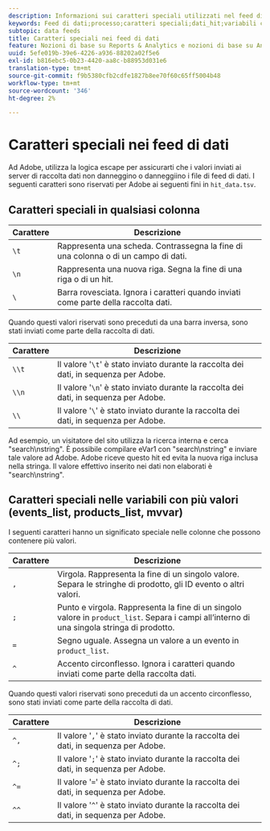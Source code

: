 ```yaml
---
description: Informazioni sui caratteri speciali utilizzati nel feed di dati.
keywords: Feed di dati;processo;caratteri speciali;dati_hit;variabili con più valori;elenco_eventi;elenco_prodotti;mvar
subtopic: data feeds
title: Caratteri speciali nei feed di dati
feature: Nozioni di base su Reports & Analytics e nozioni di base su Analytics
uuid: 5efe019b-39e6-4226-a936-88202a02f5e6
exl-id: b816ebc5-0b23-4420-aa8c-b88953d031e6
translation-type: tm+mt
source-git-commit: f9b5380cfb2cdfe1827b8ee70f60c65ff5004b48
workflow-type: tm+mt
source-wordcount: '346'
ht-degree: 2%

---
```


# Caratteri speciali nei feed di dati

Ad Adobe, utilizza la logica escape per assicurarti che i valori inviati ai server di raccolta dati non danneggino o danneggiino i file di feed di dati. I seguenti caratteri sono riservati per Adobe ai seguenti fini in `hit_data.tsv`.

## Caratteri speciali in qualsiasi colonna

| Carattere | Descrizione |
|--- |--- |
| `\t` | Rappresenta una scheda. Contrassegna la fine di una colonna o di un campo di dati. |
| `\n` | Rappresenta una nuova riga. Segna la fine di una riga o di un hit. |
| `\` | Barra rovesciata. Ignora i caratteri quando inviati come parte della raccolta dati. |

Quando questi valori riservati sono preceduti da una barra inversa, sono stati inviati come parte della raccolta di dati.

| Carattere | Descrizione |
|--- |--- |
| `\\t` | Il valore &#39;`\t`&#39; è stato inviato durante la raccolta dei dati, in sequenza per Adobe. |
| `\\n` | Il valore &#39;`\n`&#39; è stato inviato durante la raccolta dei dati, in sequenza per Adobe. |
| `\\` | Il valore &#39;`\`&#39; è stato inviato durante la raccolta dei dati, in sequenza per Adobe. |

Ad esempio, un visitatore del sito utilizza la ricerca interna e cerca &quot;search\nstring&quot;. È possibile compilare eVar1 con &quot;search\nstring&quot; e inviare tale valore ad Adobe. Adobe riceve questo hit ed evita la nuova riga inclusa nella stringa. Il valore effettivo inserito nei dati non elaborati è &quot;search\\nstring&quot;.

## Caratteri speciali nelle variabili con più valori (events_list, products_list, mvvar)

I seguenti caratteri hanno un significato speciale nelle colonne che possono contenere più valori.

| Carattere | Descrizione |
|--- |--- |
| `,` | Virgola. Rappresenta la fine di un singolo valore. Separa le stringhe di prodotto, gli ID evento o altri valori. |
| `;` | Punto e virgola. Rappresenta la fine di un singolo valore in `product_list`. Separa i campi all’interno di una singola stringa di prodotto. |
| `=` | Segno uguale. Assegna un valore a un evento in `product_list`. |
| `^` | Accento circonflesso. Ignora i caratteri quando inviati come parte della raccolta dati. |

Quando questi valori riservati sono preceduti da un accento circonflesso, sono stati inviati come parte della raccolta di dati.

| Carattere | Descrizione |
|--- |--- |
| `^,` | Il valore &#39;`,`&#39; è stato inviato durante la raccolta dei dati, in sequenza per Adobe. |
| `^;` | Il valore &#39;`;`&#39; è stato inviato durante la raccolta dei dati, in sequenza per Adobe. |
| `^=` | Il valore &#39;`=`&#39; è stato inviato durante la raccolta dei dati, in sequenza per Adobe. |
| `^^` | Il valore &#39;`^`&#39; è stato inviato durante la raccolta dei dati, in sequenza per Adobe. |
